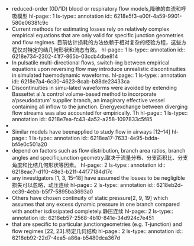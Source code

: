 - reduced-order (0D/1D) blood or respiratory flow models,降维的血流和呼吸模型
  hl-page:: 1
  ls-type:: annotation
  id:: 6218e5f3-e00f-4a59-9901-580e0638fc9c
- Current methods for estimating losses rely on relatively complex empirical equations that are only valid for specific junction geometries and flow regimes. 目前估计损耗的方法依赖于相对复杂的经验方程，这些方程仅对特定的结几何形状和流态有效。
  hl-page:: 1
  ls-type:: annotation
  id:: 6218e734-2302-41f7-865b-03ccb4dbe814
- In pulsatile multi-directional flows, switch-ing between empirical equations upon reversing flow may introduce unrealistic discontinuities in simulated haemodynamic waveforms.
  hl-page:: 1
  ls-type:: annotation
  id:: 6218e7a4-6c30-4623-8cab-b88de23433ca
- Discontinuities in simu-lated waveforms were avoided by extending Bassettet al.’s control volume-based method to incorporate a‘pseudodatum’ supplier branch, an imaginary effective vessel containing all inflow to the junction. Energyexchange between diverging flow streams was also accounted for empirically. Th
  hl-page:: 1
  ls-type:: annotation
  id:: 6218e7ea-fc43-4a52-a258-1097833c5f85
-
- Similar models have beenapplied to study flow in airways [12–14]
  hl-page:: 1
  ls-type:: annotation
  id:: 6218ea17-7633-4e95-bdda-bf4e0c501a20
- depend on factors such as flow distribution, branch area ratios, branch angles and specificjunction geometry.取决于流量分布、分支面积比、分支角度和比结几何形状等因素。
  hl-page:: 2
  ls-type:: annotation
  id:: 6218eac7-d1f0-48e3-b21f-44f77184d17c
- any investigators [1, 3, 15–18] have assumed the losses to be negligible损失可以忽略，动压连续
  hl-page:: 2
  ls-type:: annotation
  id:: 6218eb2d-cc39-4ebb-b5f7-5895ba3693a0
- Others have chosen continuity of static pressure[2, 9, 19] which assumes that any excess dynamic pressure in one branch compared with another isdissipated completely.静压连续
  hl-page:: 2
  ls-type:: annotation
  id:: 6218eb57-2568-4b10-841e-34d924c7e451
- that are specific to particular junctiongeometries (e.g. T-junction) and flow regimes [22, 23].特定几何结构
  hl-page:: 2
  ls-type:: annotation
  id:: 6218eb92-22d7-4ea5-a86a-b5480dca367d